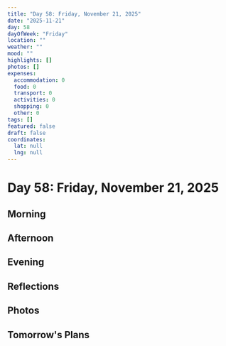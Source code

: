 ```yaml
---
title: "Day 58: Friday, November 21, 2025"
date: "2025-11-21"
day: 58
dayOfWeek: "Friday"
location: ""
weather: ""
mood: ""
highlights: []
photos: []
expenses:
  accommodation: 0
  food: 0
  transport: 0
  activities: 0
  shopping: 0
  other: 0
tags: []
featured: false
draft: false
coordinates:
  lat: null
  lng: null
---
```


# Day 58: Friday, November 21, 2025

## Morning

## Afternoon

## Evening

## Reflections

## Photos

## Tomorrow's Plans
